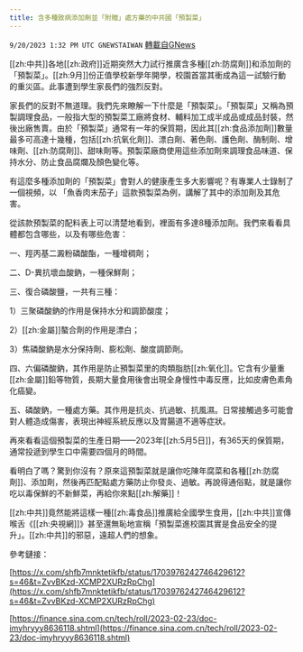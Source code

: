 ```yaml
---
title: 含多種致病添加劑並「附贈」處方藥的中共國「預製菜」
---
```

`9/20/2023 1:32 PM UTC GNEWSTAIWAN` [轉載自GNews](https://gnews.org/articles/1716461)



[[zh:中共]]各地[[zh:政府]]近期突然大力試行推廣含多種[[zh:防腐劑]]和添加劑的「預製菜」。[[zh:9月]]份正值學校新學年開學，校園首當其衝成為這一試驗行動的重災區。此事遭到學生家長們的強烈反對。  

家長們的反對不無道理。我們先來瞭解一下什麼是「預製菜」。「預製菜」又稱為預製調理食品，一般指大型的預製菜工廠將食材、輔料加工成半成品或成品封裝，然後出廠售賣。由於「預製菜」通常有一年的保質期，因此其[[zh:食品添加劑]]數量最多可高達十幾種，包括[[zh:抗氧化劑]]、漂白劑、著色劑、護色劑、酶制劑、增味劑、[[zh:防腐劑]]、甜味劑等。預製菜廠商使用這些添加劑來調理食品味道、保持水分、防止食品腐爛及顏色變化等。

  

有這麼多種添加劑的「預製菜」會對人的健康產生多大影響呢？有專業人士錄制了一個視頻，以 「魚香肉末茄子」這款預製菜為例，講解了其中的添加劑及其危害。

  

從該款預製菜的配料表上可以清楚地看到，裡面有多達8種添加劑。我們來看看具體都包含哪些，以及有哪些危害：

一、羥丙基二澱粉磷酸酯，一種增稠劑；

二、D-異抗壞血酸鈉，一種保鮮劑；

三、復合磷酸鹽，一共有三種：

1）三聚磷酸鈉的作用是保持水分和調節酸度；

2）[[zh:金屬]]螯合劑的作用是漂白；

3）焦磷酸鈉是水分保持劑、膨松劑、酸度調節劑。

四、六偏磷酸鈉，其作用是防止預製菜里的肉類脂肪[[zh:氧化]]。它含有少量重[[zh:金屬]]鉛等物質，長期大量食用後會出現全身慢性中毒反應，比如皮膚色素角化癌變。

五、磷酸鈉，一種處方藥。其作用是抗炎、抗過敏、抗風濕。日常接觸過多可能會對人體造成傷害，表現出神經系統反應以及胃腸道不適等症狀。

  

再來看看這個預製菜的生產日期——2023年[[zh:5月5日]]，有365天的保質期，通常投遞到學生口中需要四個月的時間。

  

看明白了嗎？驚到你沒有？原來這預製菜就是讓你吃陳年腐菜和各種[[zh:防腐劑]]、添加劑，然後再匹配點處方藥防止你發炎、過敏。再說得通俗點，就是讓你吃以毒保鮮的不新鮮菜，再給你來點[[zh:解藥]]！

  

[[zh:中共]]竟然能將這樣一種[[zh:毒食品]]推廣給全國學生食用，[[zh:中共]]宣傳喉舌《[[zh:央視網]]》甚至還無恥地宣稱「預製菜進校園其實是食品安全的提升」。[[zh:中共]]的邪惡，遠超人們的想象。

參考鏈接：

[https://x.com/shfb7mnktetikfb/status/1703976242746429612?s=46&t=ZvvBKzd-XCMP2XURzRpChg](https://x.com/shfb7mnktetikfb/status/1703976242746429612?s=46&t=ZvvBKzd-XCMP2XURzRpChg)

[https://finance.sina.com.cn/tech/roll/2023-02-23/doc-imyhryyy8636118.shtml](https://finance.sina.com.cn/tech/roll/2023-02-23/doc-imyhryyy8636118.shtml)
